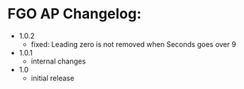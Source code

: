 # FGO AP Changelog:
- 1.0.2
    - fixed: Leading zero is not removed when Seconds goes over 9
- 1.0.1
    - internal changes
- 1.0
    - initial release
